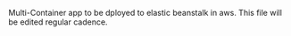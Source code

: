 Multi-Container app to be dployed to elastic beanstalk in aws. This file will be edited regular cadence.